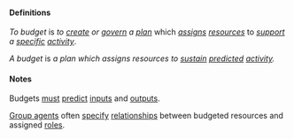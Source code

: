 #### Definitions

*To budget* is *to [create](https://github.com/gcassel/Modular-Organization-Terminology/blob/master/terms/create.md) or [govern](https://github.com/gcassel/Modular-Organization-Terminology/blob/master/terms/govern.md) a [plan](https://github.com/gcassel/Modular-Organization-Terminology/blob/master/terms/plan.md)* which *[assigns](https://github.com/gcassel/Modular-Organization-Terminology/blob/master/terms/assign.md) [resources](https://github.com/gcassel/Modular-Organization-Terminology/blob/master/terms/resource.md)* to *[support](https://github.com/gcassel/Modular-Organization-Terminology/blob/master/terms/support.md) a [specific](https://github.com/gcassel/Modular-Organization-Terminology/blob/master/terms/specific.md) [activity](https://github.com/gcassel/Modular-Organization-Terminology/blob/master/terms/activity.md)*.

*A budget* is *a plan which assigns resources to [sustain](https://github.com/gcassel/Modular-Organizing-Terminology/blob/master/terms/sustain.md) [predicted](https://github.com/gcassel/Modular-Organizing-Terminology/blob/master/terms/predict.md) [activity](https://github.com/gcassel/Modular-Organizing-Terminology/blob/master/terms/activity.md).*

#### Notes

Budgets [must](https://github.com/gcassel/Modular-Organizing-Terminology/blob/master/terms/must.md) [predict](https://github.com/gcassel/Modular-Organizing-Terminology/blob/master/terms/predict.md) [inputs](https://github.com/gcassel/Modular-Organizing-Terminology/blob/master/terms/input.md) and [outputs](https://github.com/gcassel/Modular-Organizing-Terminology/blob/master/terms/output.md).

[Group agents](https://github.com/gcassel/Modular-Organization-Terminology/blob/master/compound-terms/group-agent.md) often [specify](https://github.com/gcassel/Modular-Organization-Terminology/blob/master/terms/specification.md) [relationships](https://github.com/gcassel/Modular-Organization-Terminology/blob/master/terms/relate.md) between budgeted resources and assigned [roles](https://github.com/gcassel/Modular-Organization-Terminology/blob/master/terms/role.md).
